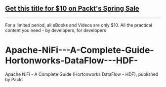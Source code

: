 ## [Get this title for $10 on Packt's Spring Sale](https://www.packt.com/V15467?utm_source=github&utm_medium=packt-github-repo&utm_campaign=spring_10_dollar_2022)
-----
For a limited period, all eBooks and Videos are only $10. All the practical content you need \- by developers, for developers

# Apache-NiFi---A-Complete-Guide-Hortonworks-DataFlow---HDF-
Apache NiFi - A Complete Guide (Hortonworks DataFlow - HDF), published by Packt
